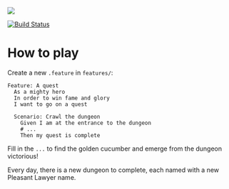 ![](https://github.com/fauxparse/cuke-crawler/blob/master/cuke.png)

[![Build Status](https://travis-ci.org/cuke-crawlerers/cuke-crawler.svg?branch=master)](https://travis-ci.org/cuke-crawlerers/cuke-crawler)

# How to play

Create a new `.feature` in `features/`:

```
Feature: A quest
  As a mighty hero
  In order to win fame and glory
  I want to go on a quest

  Scenario: Crawl the dungeon
    Given I am at the entrance to the dungeon
    # ...
    Then my quest is complete
```

Fill in the `...` to find the golden cucumber and emerge from the dungeon victorious!

Every day, there is a new dungeon to complete, each named with a new Pleasant Lawyer name.
